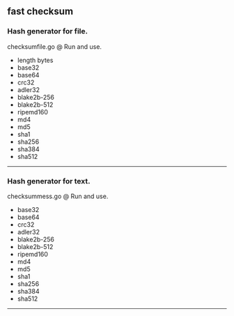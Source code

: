 **fast checksum**
------------------
### Hash generator for file. ###

checksumfile.go @ Run and use.

- length bytes
- base32
- base64
- crc32
- adler32
- blake2b-256
- blake2b-512
- ripemd160
- md4
- md5
- sha1
- sha256
- sha384
- sha512
------------------

### Hash generator for text. ###

checksummess.go @ Run and use.

- base32
- base64
- crc32
- adler32
- blake2b-256
- blake2b-512
- ripemd160
- md4
- md5
- sha1
- sha256
- sha384
- sha512
------------------